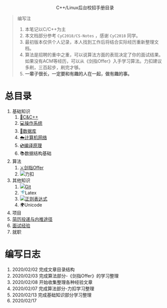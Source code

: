 <div align="center">
C++/Linux后台校招手册目录
</div>

>编写注
>
>1. 本笔记以C/C++为主
>3. 本文档部分参考 `CyC2018/CS-Notes` ，感谢 `CyC2018` 同学。
>4. 最初版本仅供个人记录，本人找到工作后将结合实际经历重新整理文档。
>4. 算法是招聘的重中之重，可以说算法方面的表现决定了你的面试结果。如果没有ACM等经历，可以从《剑指Offer》入手学习算法。力扣建议多刷，三百起步，刷完才够。
>5. **一辈子很长，一定要和有趣的人在一起，做有趣的事。**

# 总目录

1. 基础知识
   1. [📝C&C++](./CandCPP/index.md)
   2. [💻操作系统](./os/index.md)
   3. [💾数据库](./database/index.md)
   4. [☁️计算机网络](./network/index.md)
   5. [💿编译原理](./compiling/index.md)
   6. 📚数据结构基础
2. 算法
   1. [⚔️剑指Offer](./SwordOffer.md)
   2. <img src="https://static.leetcode-cn.com/cn-assets/icons/favicon-16x16.png"  style="height:0.9rem" />力扣
3. 其他知识
   1. [<img src="https://git-scm.com/favicon.ico" style="height:0.9rem"/>Git](./git.md)
   2. <img src="./.README.assets/latex.jpg"  style="height:1rem"/>Latex
   3. [<img src="https://ss2.bdstatic.com/70cFvnSh_Q1YnxGkpoWK1HF6hhy/it/u=2271514494,1789142084&fm=26&gp=0.jpg" style="height:1rem"/>正则表达式](./regexp.md)
   4. 🌍Unicode
4. 项目
5. [简历投递与内推途径](./chance.md)
6. [面试经验](./interview.md)
7. 就职

# 编写日志





1. 2020/02/02 完成文章目录结构
2. 2020/02/03 完成算法部分-《剑指Offer》的学习整理
3. 2020/02/08 开始收集整理各种经验文章
4. 2020/02/07 完成算法部分-力扣学习整理
5. 2020/02/13 完成基础知识部分学习整理
6. 2020/02/17

